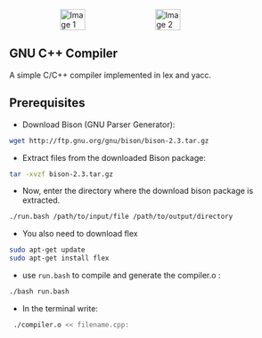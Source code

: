 

<div style="display: flex; justify-content: center;">
  <img src="https://upload.wikimedia.org/wikipedia/commons/3/32/C%2B%2B_logo.png" alt="Image 1" style="width: 30%; margin-right: 10px;">
  <img src="https://upload.wikimedia.org/wikipedia/commons/8/83/The_GNU_logo.png" alt="Image 2" style="width: 30%; margin-left: 10px;">
</div>








## GNU C++ Compiler

A simple C/C++ compiler implemented in lex and yacc.

## Prerequisites

-   Download Bison (GNU Parser Generator):
```bash
wget http://ftp.gnu.org/gnu/bison/bison-2.3.tar.gz
```

-   Extract files from the downloaded Bison package:
```bash
tar -xvzf bison-2.3.tar.gz
```

-  Now, enter the directory where the download bison package is extracted.
```bash
./run.bash /path/to/input/file /path/to/output/directory
```

-  You also need to download flex
```bash
sudo apt-get update
sudo apt-get install flex
```




-  use `run.bash` to compile and generate the compiler.o :

```bash
./bash run.bash 
```

-  In the terminal write:
  
```bash
 ./compiler.o << filename.cpp:
```

    
